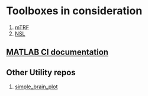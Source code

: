 # Toolboxes in consideration

1. [mTRF](https://github.com/mickcrosse/mTRF-Toolbox)
2. [NSL](http://nsl.isr.umd.edu/downloads.html)

## [MATLAB CI documentation](https://www.mathworks.com/help/releases/R2020a/matlab/matlab_prog/develop-and-integrate-software-with-continuous-integration.html)

## Other Utility repos

1. [simple_brain_plot](https://github.com/dutchconnectomelab/Simple-Brain-Plot)
